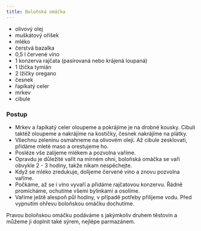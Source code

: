 ```yaml
---
title: Boloňská omáčka
---
```


- olivový olej
- muškátový oříšek
- mléko
- čerstvá bazalka
- 0,5 l červené víno
- 1 konzerva rajčata (pasírovaná nebo krájená loupaná)
- 1 lžička tymián
- 2 lžičky oregano
- česnek
- řapíkatý celer
- mrkev
- cibule

### Postup

- Mrkev a řapíkatý celer oloupeme a pokrájíme je na drobné kousky. Cibuli taktéž oloupeme a nakrájíme na kostičky, česnek nakrájíme na plátky.
- Všechnu zeleninu osmahneme na olivovém oleji. Až cibule zesklovatí, přidáme mleté maso a orestujeme ho.
- Posléze vše zalijeme mlékem a pozvolna vaříme.
- Opravdu je důležité vařit na mírném ohni, boloňská omáčka se vaří obvykle 2 - 3 hodiny, takže nikam nespěchejte.
- Když se mléko zredukuje, dolijeme červené víno a znovu pozvolna vaříme.
- Počkáme, až se i víno vyvaří a přidáme rajčatovou konzervu. Řádně promícháme, ochutíme všemi bylinkami a osolíme.
- Vaříme ještě alespoň půl hodiny, v případě potřeby přilijeme vodu. Před vypnutím ohřevu boloňskou omáčku dochutíme.

Pravou boloňskou omáčku podáváme s jakýmkoliv druhem těstovin a můžeme ji doplnit také sýrem, nejlépe parmazánem.
